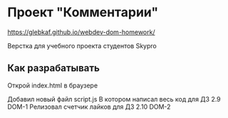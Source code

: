 # Проект "Комментарии"

https://glebkaf.github.io/webdev-dom-homework/

Верстка для учебного проекта студентов Skypro

## Как разрабатывать

Открой index.html в браузере

Добавил новый файл script.js
В котором написал весь код для ДЗ 2.9 DOM-1
Релизовал счетчик лайков для ДЗ 2.10 DOM-2